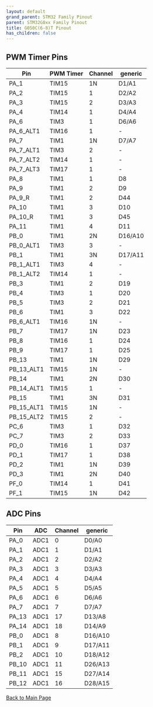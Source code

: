 ```yaml
---
layout: default
grand_parent: STM32 Family Pinout
parent: STM32G0xx Family Pinout
title: G050C(6-8)T Pinout
has_children: false
---
```


## PWM Timer Pins

| Pin | PWM Timer | Channel | generic |
| --- | --- | --- | --- |
| PA_1 | TIM15 | 1N | D1/A1 |
| PA_2 | TIM15 | 1 | D2/A2 |
| PA_3 | TIM15 | 2 | D3/A3 |
| PA_4 | TIM14 | 1 | D4/A4 |
| PA_6 | TIM3 | 1 | D6/A6 |
| PA_6_ALT1 | TIM16 | 1 | - |
| PA_7 | TIM1 | 1N | D7/A7 |
| PA_7_ALT1 | TIM3 | 2 | - |
| PA_7_ALT2 | TIM14 | 1 | - |
| PA_7_ALT3 | TIM17 | 1 | - |
| PA_8 | TIM1 | 1 | D8 |
| PA_9 | TIM1 | 2 | D9 |
| PA_9_R | TIM1 | 2 | D44 |
| PA_10 | TIM1 | 3 | D10 |
| PA_10_R | TIM1 | 3 | D45 |
| PA_11 | TIM1 | 4 | D11 |
| PB_0 | TIM1 | 2N | D16/A10 |
| PB_0_ALT1 | TIM3 | 3 | - |
| PB_1 | TIM1 | 3N | D17/A11 |
| PB_1_ALT1 | TIM3 | 4 | - |
| PB_1_ALT2 | TIM14 | 1 | - |
| PB_3 | TIM1 | 2 | D19 |
| PB_4 | TIM3 | 1 | D20 |
| PB_5 | TIM3 | 2 | D21 |
| PB_6 | TIM1 | 3 | D22 |
| PB_6_ALT1 | TIM16 | 1N | - |
| PB_7 | TIM17 | 1N | D23 |
| PB_8 | TIM16 | 1 | D24 |
| PB_9 | TIM17 | 1 | D25 |
| PB_13 | TIM1 | 1N | D29 |
| PB_13_ALT1 | TIM15 | 1N | - |
| PB_14 | TIM1 | 2N | D30 |
| PB_14_ALT1 | TIM15 | 1 | - |
| PB_15 | TIM1 | 3N | D31 |
| PB_15_ALT1 | TIM15 | 1N | - |
| PB_15_ALT2 | TIM15 | 2 | - |
| PC_6 | TIM3 | 1 | D32 |
| PC_7 | TIM3 | 2 | D33 |
| PD_0 | TIM16 | 1 | D37 |
| PD_1 | TIM17 | 1 | D38 |
| PD_2 | TIM1 | 1N | D39 |
| PD_3 | TIM1 | 2N | D40 |
| PF_0 | TIM14 | 1 | D41 |
| PF_1 | TIM15 | 1N | D42 |


## ADC Pins

| Pin | ADC | Channel | generic |
| --- | --- | --- | --- |
| PA_0 | ADC1 | 0 | D0/A0 |
| PA_1 | ADC1 | 1 | D1/A1 |
| PA_2 | ADC1 | 2 | D2/A2 |
| PA_3 | ADC1 | 3 | D3/A3 |
| PA_4 | ADC1 | 4 | D4/A4 |
| PA_5 | ADC1 | 5 | D5/A5 |
| PA_6 | ADC1 | 6 | D6/A6 |
| PA_7 | ADC1 | 7 | D7/A7 |
| PA_13 | ADC1 | 17 | D13/A8 |
| PA_14 | ADC1 | 18 | D14/A9 |
| PB_0 | ADC1 | 8 | D16/A10 |
| PB_1 | ADC1 | 9 | D17/A11 |
| PB_2 | ADC1 | 10 | D18/A12 |
| PB_10 | ADC1 | 11 | D26/A13 |
| PB_11 | ADC1 | 15 | D27/A14 |
| PB_12 | ADC1 | 16 | D28/A15 |


[Back to Main Page](../../index)
